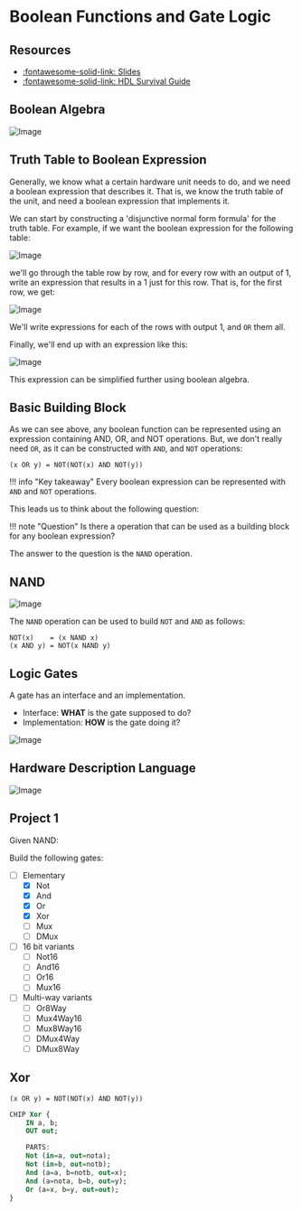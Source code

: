 Boolean Functions and Gate Logic
===

Resources
---
- [:fontawesome-solid-link: Slides](https://drive.google.com/file/d/1MY1buFHo_Wx5DPrKhCNSA2cm5ltwFJzM/view)
- [:fontawesome-solid-link: HDL Survival Guide](https://drive.google.com/file/d/1dPj4XNby9iuAs-47U9k3xtYy9hJ-ET0T/view)

Boolean Algebra
---

![Image](assets/identities.png)

Truth Table to Boolean Expression
---

Generally, we know what a certain hardware unit needs to do, and we need a boolean
expression that describes it. That is, we know the truth table of the unit, and
need a boolean expression that implements it.

We can start by constructing a 'disjunctive normal form formula' for the truth
table. For example, if we want the boolean expression for the following table:

![Image](assets/table.png)

we'll go through the table row by row, and for every row with an output of 1,
write an expression that results in a 1 just for this row. That is, for the
first row, we get:

![Image](assets/row1.png)

We'll write expressions for each of the rows with output 1, and `OR` them all.

Finally, we'll end up with an expression like this:

![Image](assets/final_expression.png)

This expression can be simplified further using boolean algebra.

Basic Building Block
---

As we can see above, any boolean function can be represented using an
expression containing AND, OR, and NOT operations. But, we don't really need
`OR`, as it can be constructed with `AND`, and `NOT` operations:

```
(x OR y) = NOT(NOT(x) AND NOT(y))
```

!!! info "Key takeaway"
    Every boolean expression can be represented with `AND` and `NOT`
    operations.

This leads us to think about the following question:

!!! note "Question"
    Is there a operation that can be used as a building block for any
    boolean expression?

The answer to the question is the `NAND` operation.

NAND
---

![Image](assets/nand.png)

The `NAND` operation can be used to build `NOT` and `AND` as follows:

```
NOT(x)    = (x NAND x)
(x AND y) = NOT(x NAND y)
```

Logic Gates
---

A gate has an interface and an implementation.

- Interface: **WHAT** is the gate supposed to do?
- Implementation: **HOW** is the gate doing it?

![Image](assets/gate_interface_vs_implementation.png)

Hardware Description Language
---

![Image](assets/hdl.png)

Project 1
---

Given NAND:

Build the following gates:

 - [ ] Elementary
     - [x] Not
     - [x] And
     - [x] Or
     - [x] Xor
     - [ ] Mux
     - [ ] DMux
 - [ ] 16 bit variants
     - [ ] Not16
     - [ ] And16
     - [ ] Or16
     - [ ] Mux16
 - [ ] Multi-way variants
     - [ ] Or8Way
     - [ ] Mux4Way16
     - [ ] Mux8Way16
     - [ ] DMux4Way
     - [ ] DMux8Way

Xor
---

```
(x OR y) = NOT(NOT(x) AND NOT(y))
```

```vhdl
CHIP Xor {
    IN a, b;
    OUT out;

    PARTS:
    Not (in=a, out=nota);
    Not (in=b, out=notb);
    And (a=a, b=notb, out=x);
    And (a=nota, b=b, out=y);
    Or (a=x, b=y, out=out);
}
```

